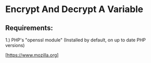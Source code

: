 # Encrypt And Decrypt A Variable
## Requirements:
1.) PHP's "openssl module" (Installed by default, on up to date PHP versions)

[https://www.mozilla.org]
